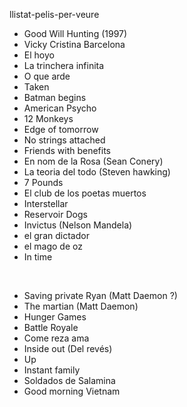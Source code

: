 llistat-pelis-per-veure

* Good Will Hunting (1997)
* Vicky Cristina Barcelona
* El hoyo
* La trinchera infinita
* O que arde
* Taken
* Batman begins
* American Psycho
* 12 Monkeys
* Edge of tomorrow
* No strings attached
* Friends with benefits
* En nom de la Rosa (Sean Conery)
* La teoria del todo (Steven hawking)
* 7 Pounds
* El club de los poetas muertos
* Interstellar
* Reservoir Dogs
* Invictus (Nelson Mandela)
* el gran dictador
* el mago de oz
* In time


<br>

* Saving private Ryan (Matt Daemon ?)
* The martian (Matt Daemon)
* Hunger Games
* Battle Royale
* Come reza ama
* Inside out (Del revés)
* Up
* Instant family
* Soldados de Salamina
* Good morning Vietnam
